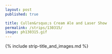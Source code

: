 ```yaml
---
layout: post
published: true

title: Cullen&rsquo;s Cream Ale and Laser Show
permalink: /strips/130315/
image: ph130315.gif
---
```


{% include strip-title_and_images.md %}

<!-- text transcript -->

<!-- include copyright-strip.html -->